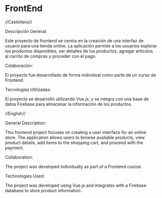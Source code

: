 # FrontEnd


//Castellano//

Descripción General: 

Este proyecto de frontend se centra en la creación de una interfaz de usuario para una tienda online. La aplicación permite a los usuarios explorar los productos disponibles, ver detalles de los productos, agregar artículos al carrito de compras y proceder con el pago.

Colaboración: 

El proyecto fue desarrollado de forma individual como parte de un curso de Frontend. 

Tecnologías Utilizadas: 

El proyecto se desarrolló utilizando Vue.js, y se integra con una base de datos Firebase para almacenar la información de los productos.

//English//

General Description:

This frontend project focuses on creating a user interface for an online store. The application allows users to browse available products, view product details, add items to the shopping cart, and proceed with the payment.

Collaboration:

The project was developed individually as part of a Frontend course.

Technologies Used:

The project was developed using Vue.js and integrates with a Firebase database to store product information.
